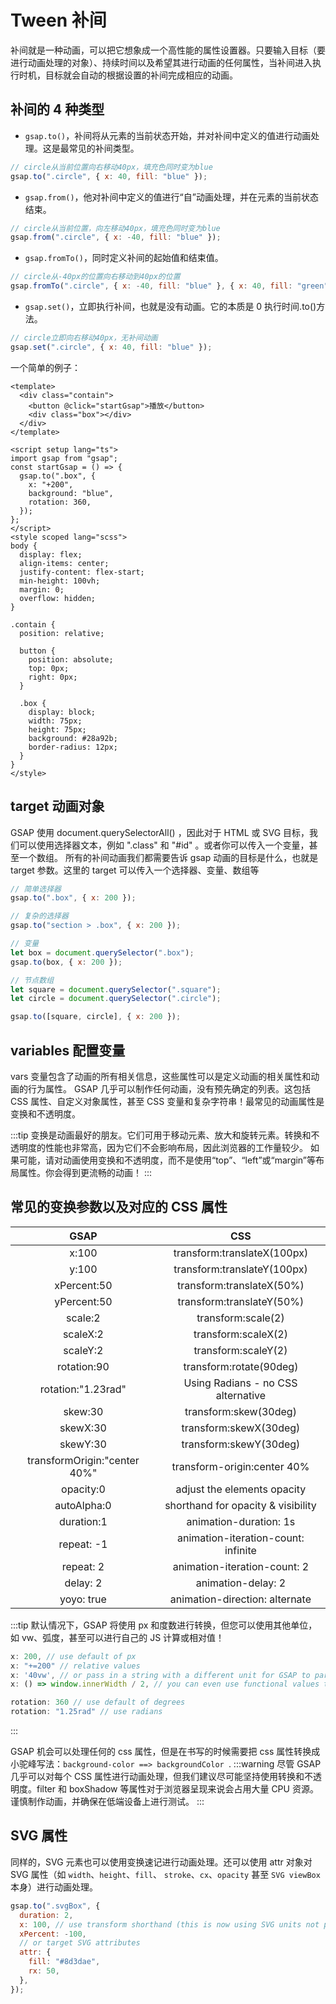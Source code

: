 # Tween 补间

补间就是一种动画，可以把它想象成一个高性能的属性设置器。只要输入目标（要进行动画处理的对象）、持续时间以及希望其进行动画的任何属性，当补间进入执行时机，目标就会自动的根据设置的补间完成相应的动画。

## 补间的 4 种类型

- `gsap.to()`，补间将从元素的当前状态开始，并对补间中定义的值进行动画处理。这是最常见的补间类型。

```js
// circle从当前位置向右移动40px，填充色同时变为blue
gsap.to(".circle", { x: 40, fill: "blue" });
```

- `gsap.from()`，他对补间中定义的值进行“自”动画处理，并在元素的当前状态结束。

```js
// circle从当前位置，向左移动40px，填充色同时变为blue
gsap.from(".circle", { x: -40, fill: "blue" });
```

- `gsap.fromTo()`，同时定义补间的起始值和结束值。

```js
// circle从-40px的位置向右移动到40px的位置
gsap.fromTo(".circle", { x: -40, fill: "blue" }, { x: 40, fill: "green" });
```

- `gsap.set()`，立即执行补间，也就是没有动画。它的本质是 0 执行时间.to()方法。

```js
// circle立即向右移动40px，无补间动画
gsap.set(".circle", { x: 40, fill: "blue" });
```

<!-- ![语法](/docs/LearnDocs/gsap/images/tween-diagram.png') -->

一个简单的例子：

```vue
<template>
  <div class="contain">
    <button @click="startGsap">播放</button>
    <div class="box"></div>
  </div>
</template>

<script setup lang="ts">
import gsap from "gsap";
const startGsap = () => {
  gsap.to(".box", {
    x: "+200",
    background: "blue",
    rotation: 360,
  });
};
</script>
<style scoped lang="scss">
body {
  display: flex;
  align-items: center;
  justify-content: flex-start;
  min-height: 100vh;
  margin: 0;
  overflow: hidden;
}

.contain {
  position: relative;

  button {
    position: absolute;
    top: 0px;
    right: 0px;
  }

  .box {
    display: block;
    width: 75px;
    height: 75px;
    background: #28a92b;
    border-radius: 12px;
  }
}
</style>
```

<!-- <tweenDemo /> -->

## target 动画对象

GSAP 使用 document.querySelectorAll() ，因此对于 HTML 或 SVG 目标，我们可以使用选择器文本，例如 ".class" 和 "#id" 。或者你可以传入一个变量，甚至一个数组。
所有的补间动画我们都需要告诉 gsap 动画的目标是什么，也就是 target 参数。这里的 target 可以传入一个选择器、变量、数组等

```js
// 简单选择器
gsap.to(".box", { x: 200 });

// 复杂的选择器
gsap.to("section > .box", { x: 200 });

// 变量
let box = document.querySelector(".box");
gsap.to(box, { x: 200 });

// 节点数组
let square = document.querySelector(".square");
let circle = document.querySelector(".circle");

gsap.to([square, circle], { x: 200 });
```

## variables 配置变量

vars 变量包含了动画的所有相关信息，这些属性可以是定义动画的相关属性和动画的行为属性。
GSAP 几乎可以制作任何动画，没有预先确定的列表。这包括 CSS 属性、自定义对象属性，甚至 CSS 变量和复杂字符串！最常见的动画属性是变换和不透明度。

:::tip
变换是动画最好的朋友。它们可用于移动元素、放大和旋转元素。转换和不透明度的性能也非常高，因为它们不会影响布局，因此浏览器的工作量较少。
如果可能，请对动画使用变换和不透明度，而不是使用“top”、“left”或“margin”等布局属性。你会得到更流畅的动画！
:::

## 常见的变换参数以及对应的 CSS 属性

|             GSAP             |                 CSS                 |
| :--------------------------: | :---------------------------------: |
|            x:100             |     transform:translateX(100px)     |
|            y:100             |     transform:translateY(100px)     |
|         xPercent:50          |      transform:translateX(50%)      |
|         yPercent:50          |      transform:translateY(50%)      |
|           scale:2            |         transform:scale(2)          |
|           scaleX:2           |         transform:scaleX(2)         |
|           scaleY:2           |         transform:scaleY(2)         |
|         rotation:90          |       transform:rotate(90deg)       |
|      rotation:"1.23rad"      | Using Radians - no CSS alternative  |
|           skew:30            |        transform:skew(30deg)        |
|           skewX:30           |       transform:skewX(30deg)        |
|           skewY:30           |       transform:skewY(30deg)        |
| transformOrigin:"center 40%" |     transform-origin:center 40%     |
|          opacity:0           |     adjust the elements opacity     |
|         autoAlpha:0          | shorthand for opacity & visibility  |
|          duration:1          |       animation-duration: 1s        |
|          repeat: -1          | animation-iteration-count: infinite |
|          repeat: 2           |    animation-iteration-count: 2     |
|           delay: 2           |         animation-delay: 2          |
|          yoyo: true          |   animation-direction: alternate    |

:::tip
默认情况下，GSAP 将使用 px 和度数进行转换，但您可以使用其他单位，如 vw、弧度，甚至可以进行自己的 JS 计算或相对值！

```js
x: 200, // use default of px
x: "+=200" // relative values
x: '40vw', // or pass in a string with a different unit for GSAP to parse
x: () => window.innerWidth / 2, // you can even use functional values to do a calculation!

rotation: 360 // use default of degrees
rotation: "1.25rad" // use radians
```

:::

GSAP 机会可以处理任何的 css 属性，但是在书写的时候需要把 css 属性转换成小驼峰写法：`background-color ==> backgroundColor `.
:::warning
尽管 GSAP 几乎可以对每个 CSS 属性进行动画处理，但我们建议尽可能坚持使用转换和不透明度。filter 和 boxShadow 等属性对于浏览器呈现来说会占用大量 CPU 资源。谨慎制作动画，并确保在低端设备上进行测试。
:::

## SVG 属性

同样的，SVG 元素也可以使用变换速记进行动画处理。还可以使用 attr 对象对 SVG 属性（如 `width`、`height`、`fill`、 `stroke`、`cx`、`opacity` 甚至 `SVG viewBox` 本身）进行动画处理。

```js
gsap.to(".svgBox", {
  duration: 2,
  x: 100, // use transform shorthand (this is now using SVG units not px, the SVG viewBox is 100 units wide)
  xPercent: -100,
  // or target SVG attributes
  attr: {
    fill: "#8d3dae",
    rx: 50,
  },
});
```

<!-- <SvgTweenDemo /> -->